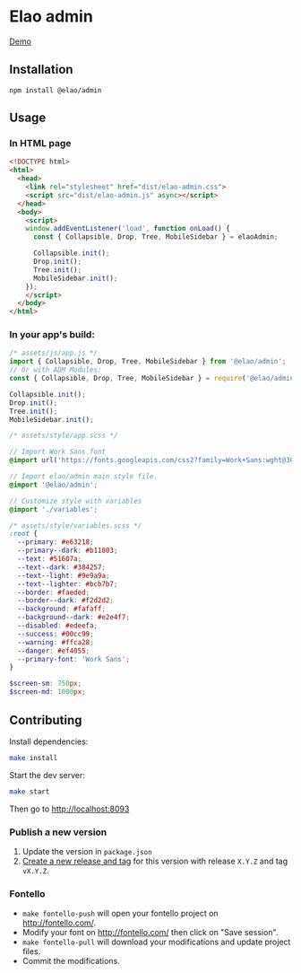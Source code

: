# Elao admin

[Demo](https://elao.github.io/elao-admin/)

## Installation

```
npm install @elao/admin
```

## Usage

### In HTML page

```html
<!DOCTYPE html>
<html>
  <head>
    <link rel="stylesheet" href="dist/elao-admin.css">
    <script src="dist/elao-admin.js" async></script>
  </head>
  <body>
    <script>
    window.addEventListener('load', function onLoad() {
      const { Collapsible, Drop, Tree, MobileSidebar } = elaoAdmin;

      Collapsible.init();
      Drop.init();
      Tree.init();
      MobileSidebar.init();
    });
    </script>
  </body>
</html>
```

### In your app's build:

```javascript
/* assets/js/app.js */
import { Collapsible, Drop, Tree, MobileSidebar } from '@elao/admin';
// Or with ADM Modules:
const { Collapsible, Drop, Tree, MobileSidebar } = require('@elao/admin');

Collapsible.init();
Drop.init();
Tree.init();
MobileSidebar.init();
```

```scss
/* assets/style/app.scss */

// Import Work Sans font
@import url('https://fonts.googleapis.com/css2?family=Work+Sans:wght@300;400;600&display=swap');

// Import elao/admin main style file.
@import '@elao/admin';

// Customize style with variables
@import './variables';
```

```scss
/* assets/style/variables.scss */
:root {
  --primary: #e63218;
  --primary--dark: #b11803;
  --text: #51607a;
  --text--dark: #384257;
  --text--light: #9e9a9a;
  --text--lighter: #bcb7b7;
  --border: #faeded;
  --border--dark: #f2d2d2;
  --background: #fafaff;
  --background--dark: #e2e4f7;
  --disabled: #edeefa;
  --success: #00cc99;
  --warning: #ffca28;
  --danger: #ef4055;
  --primary-font: 'Work Sans';
}

$screen-sm: 750px;
$screen-md: 1000px;
```

## Contributing

Install dependencies:

```bash
make install
```

Start the dev server:

```bash
make start
```

Then go to [http://localhost:8093](http://localhost:8093)

### Publish a new version

1. Update the version in `package.json`
2. [Create a new release and tag](https://github.com/Elao/elao-admin/releases/new) for this version with release `X.Y.Z` and tag `vX.Y.Z`.

### Fontello

- `make fontello-push` will open your fontello project on http://fontello.com/.
- Modify your font on http://fontello.com/ then click on "Save session".
- `make fontello-pull` will download your modifications and update project files.
- Commit the modifications.
